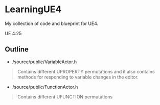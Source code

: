 # LearningUE4

My collection of code and blueprint for UE4.

UE 4.25

## Outline

- /source/public/VariableActor.h

> Contains different UPROPERTY permutations and it also contains methods for responding to variable changes in the editor.

- /source/public/FunctionActor.h

> Contains different UFUNCTION permutations



